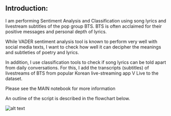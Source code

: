 ## Introduction:
I am performing Sentiment Analysis and Classification using song lyrics and livestream subtitles of the pop group BTS.
BTS is often acclaimed for their positive messages and personal depth of lyrics.

While VADER sentiment analysis tool is known to perform very well with social media texts, I want to check how well it can decipher the meanings and subtleties of poetry and lyrics.

In addition, I use classification tools to check if song lyrics can be told apart from daily conversations. For this, I add the transcripts (subtitles) of livestreams of BTS from popular Korean live-streaming app V Live to the dataset.

Please see the MAIN notebook for more information

An outline of the script is described in the flowchart below.

![alt text](https://raw.githubusercontent.com/nominmar/bts_text_analysis/main/flowchart.png)
